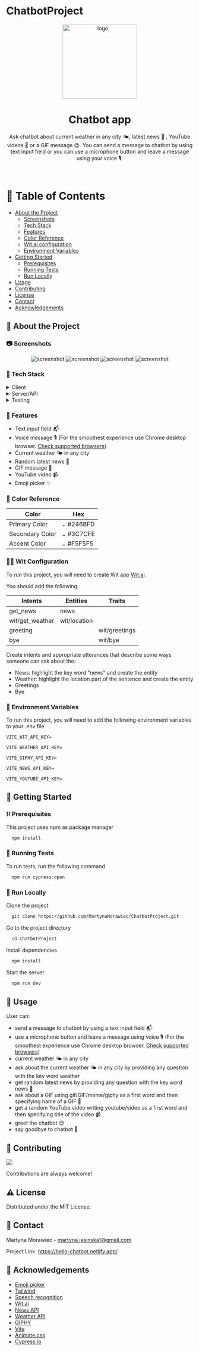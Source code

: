 # ChatbotProject

<div align="center">
  <img src="./src/assets/botSmile.png" alt="logo" width="200" height="auto" />
  <h1>Chatbot app</h1>
  
  <p>
      Ask chatbot about current weather in any city 🌤, latest news 📰 , YouTube videos 🎥 or a GIF message 😉. You can send a message to chatbot by using text input field or you can use a microphone button and leave a message using your voice 🎙.
  </p> 
</div>

<br />

<!-- Table of Contents -->

# :notebook_with_decorative_cover: Table of Contents

- [About the Project](#star2-about-the-project)
  - [Screenshots](#camera-screenshots)
  - [Tech Stack](#space_invader-tech-stack)
  - [Features](#dart-features)
  - [Color Reference](#art-color-reference)
  - [Wit.ai configuration](#technologist-wit-configuration)
  - [Environment Variables](#key-environment-variables)
- [Getting Started](#toolbox-getting-started)
  - [Prerequisites](#bangbang-prerequisites)
  - [Running Tests](#test_tube-running-tests)
  - [Run Locally](#running-run-locally)
- [Usage](#eyes-usage)
- [Contributing](#wave-contributing)
- [License](#warning-license)
- [Contact](#handshake-contact)
- [Acknowledgements](#gem-acknowledgements)

<!-- About the Project -->

## :star2: About the Project

<!-- Screenshots -->

### :camera: Screenshots

<div align="center"> 
  <img src="./src/assets/welcomePage.png" alt="screenshot"/>
  <img src="./src/assets/emoji.png" alt="screenshot" />
  <img src="./src/assets/messages.png" alt="screenshot" />
  <img src="./src/assets/messagesExample.png" alt="screenshot" />
</div>

<!-- TechStack -->

### :space_invader: Tech Stack

<details>
  <summary>Client</summary>
  <ul>
    <li><a href="https://reactjs.org/">React.js</a></li>
    <li><a href="https://tailwindcss.com/">TailwindCSS</a></li>
  </ul>
</details>

<details>
  <summary>Server/API</summary>
  <ul>
    <li><a href="https://developer.mozilla.org/en-US/docs/Web/API/Web_Speech_API">Web Speech API</a></li>
    <li><a href="https://wit.ai/">Wit.ai</a></li>
    <li><a href="https://newsdata.io/">News API</a></li>
    <li><a href="https://www.weatherapi.com/">Weather API</a></li>
    <li><a href="https://developers.giphy.com/">GIPHY</a></li>
  </ul>
</details>

<details>
  <summary>Testing</summary>
  <ul>
    <li><a href="https://www.cypress.io/">Cypress.io</a></li>
  </ul>
</details>

<!-- Features -->

### :dart: Features

- Text input field 📬
- Voice message 🎙 (For the smoothest experience use Chrome desktop browser. [Check supported browsers](https://www.npmjs.com/package/react-speech-recognition#supported-browsers))
- Current weather 🌤 in any city
- Random latest news 📰
- GIF message 🧸
- YouTube video 📹
- Emoji picker ✨

<!-- Color Reference -->

### :art: Color Reference

| Color           | Hex                                                                                     |
| --------------- | --------------------------------------------------------------------------------------- |
| Primary Color   | <img src="./src/assets/primary.png" alt="screenshot" width="10" height="10"/> #246BFD   |
| Secondary Color | <img src="./src/assets/secondary.png" alt="screenshot" width="10" height="10"/> #3C7CFE |
| Accent Color    | <img src="./src/assets/accent.png" alt="screenshot" width="10" height="10"/> #F5F5F5    |

<!-- Wit.ai configuration -->

### :technologist: Wit Configuration

To run this project, you will need to create Wit app [Wit.ai](https://wit.ai/).

You should add the following:

| Intents         | Entities     | Traits        |
| --------------- | ------------ | ------------- |
| get_news        | news         |               |
| wit/get_weather | wit/location |               |
| greeting        |              | wit/greetings |
| bye             |              | wit/bye       |

Create intents and appropriate utterances that describe some ways someone can ask about the:

- News: highlight the key word "news" and create the entity
- Weather: highlight the location part of the sentence and create the entity
- Greetings
- Bye

<!-- Env Variables -->

### :key: Environment Variables

To run this project, you will need to add the following environment variables to your .env file

`VITE_WIT_API_KEY=`

`VITE_WEATHER_API_KEY=`

`VITE_GIPHY_API_KEY=`

`VITE_NEWS_API_KEY=`

`VITE_YOUTUBE_API_KEY=`

<!-- Getting Started -->

## :toolbox: Getting Started

<!-- Prerequisites -->

### :bangbang: Prerequisites

This project uses npm as package manager

```bash
  npm install
```

<!-- Running Tests -->

### :test_tube: Running Tests

To run tests, run the following command

```bash
  npm run cypress:open
```

<!-- Run Locally -->

### :running: Run Locally

Clone the project

```bash
  git clone https://github.com/MartynaMorawiec/ChatbotProject.git
```

Go to the project directory

```bash
  cd ChatbotProject
```

Install dependencies

```bash
  npm install
```

Start the server

```bash
  npm run dev
```

<!-- Usage -->

## :eyes: Usage

User can:

- send a message to chatbot by using a text input field 📬
- use a microphone button and leave a message using voice 🎙 (For the smoothest experience use Chrome desktop browser. [Check supported browsers](https://www.npmjs.com/package/react-speech-recognition#supported-browsers))
- current weather 🌤 in any city
- ask about the current weather 🌤 in any city by providing any question with the key word weather
- get random latest news by providing any question with the key word news 📰
- ask about a GIF using gif/GIF/meme/giphy as a first word and then specifying name of a GIF 🧸
- get a random YouTube video writing youtube/video as a first word and then specifying title of the video 📹
- greet the chatbot 😊
- say goodbye to chatbot 👋

<!-- Contributing -->

## :wave: Contributing

<a href="https://github.com/Louis3797/awesome-readme-template/graphs/contributors">
  <img src="https://contrib.rocks/image?repo=Louis3797/awesome-readme-template" />
</a>

Contributions are always welcome!

<!-- License -->

## :warning: License

Distributed under the MIT License.

<!-- Contact -->

## :handshake: Contact

Martyna Morawiec - martyna.jasinska1@gmail.com

Project Link: https://hello-chatbot.netlify.app/

<!-- Acknowledgments -->

## :gem: Acknowledgements

- [Emoji picker](https://www.npmjs.com/package/emoji-picker-react)
- [Tailwind](https://tailwindcss.com/)
- [Speech recognition](https://www.npmjs.com/package/react-speech-recognition)
- [Wit.ai](https://wit.ai/)
- [News API](https://newsdata.io/)
- [Weather API](https://www.weatherapi.com/)
- [GIPHY](https://developers.giphy.com/)
- [Vite](https://vitejs.dev/)
- [Animate.css](https://animate.style/)
- [Cypress.io](https://www.cypress.io/)
